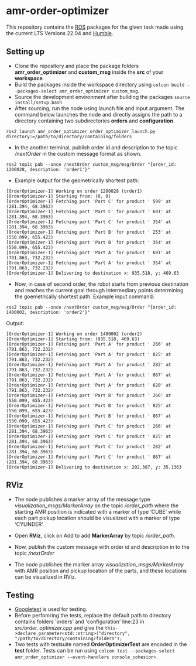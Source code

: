 # amr-order-optimizer
This repository contains the [ROS](https://www.ros.org/) packages for the given task made using the current LTS Versions 22.04 and [Humble](https://docs.ros.org/en/humble/index.html).

## Setting up
- Clone the repository and place the package folders **amr_order_optimizer** and **custom_msg** inside the **src** of your **workspace**.
- Build the packages inside the workspace directory using `colcon build --packages-select amr_order_optimizer custom_msg`.
- Source the development environment after building the packages `source install/setup.bash`
- After sourcing, run the node using launch file and input argument. The command below launches the node and directly assigns the path to a directory containing two subdirectories **orders** and **configuration**.
```
ros2 launch amr_order_optimizer order_optimizer_launch.py directory:=/path/to/directory/containing/folders
```
- In the another terminal, publish order id and description to the topic */nextOrder* in the custom message format as shown.
```
ros2 topic pub --once /nextOrder custom_msg/msg/Order "{order_id: 1200028, description: 'order1'}"
```
- Example output for the geometrically shortest path: 
```
[OrderOptimizer-1] Working on order 1200028 (order1)
[OrderOptimizer-1] Starting from: (0, 0)
[OrderOptimizer-1] Fetching part 'Part C' for product ' 599' at (281.394, 68.3963)
[OrderOptimizer-1] Fetching part 'Part C' for product ' 691' at (281.394, 68.3963)
[OrderOptimizer-1] Fetching part 'Part C' for product ' 354' at (281.394, 68.3963)
[OrderOptimizer-1] Fetching part 'Part B' for product ' 253' at (550.099, 655.423)
[OrderOptimizer-1] Fetching part 'Part B' for product ' 354' at (550.099, 655.423)
[OrderOptimizer-1] Fetching part 'Part A' for product ' 691' at (791.863, 732.232)
[OrderOptimizer-1] Fetching part 'Part A' for product ' 354' at (791.863, 732.232)
[OrderOptimizer-1] Delivering to destination x: 935.518, y: 469.63
```

- Now, in case of second order, the robot starts from previous destination and reaches the current goal through intermediary points determining the goemetrically shortest path. Example input command:
```
ros2 topic pub --once /nextOrder custom_msg/msg/Order "{order_id: 1400002, description: 'order2'}"
```
Output:
```
[OrderOptimizer-1] Working on order 1400002 (order2)
[OrderOptimizer-1] Starting from: (935.518, 469.63)
[OrderOptimizer-1] Fetching part 'Part A' for product ' 266' at (791.863, 732.232)
[OrderOptimizer-1] Fetching part 'Part A' for product ' 825' at (791.863, 732.232)
[OrderOptimizer-1] Fetching part 'Part A' for product ' 282' at (791.863, 732.232)
[OrderOptimizer-1] Fetching part 'Part A' for product ' 867' at (791.863, 732.232)
[OrderOptimizer-1] Fetching part 'Part A' for product ' 620' at (791.863, 732.232)
[OrderOptimizer-1] Fetching part 'Part B' for product ' 266' at (550.099, 655.423)
[OrderOptimizer-1] Fetching part 'Part B' for product ' 825' at (550.099, 655.423)
[OrderOptimizer-1] Fetching part 'Part B' for product ' 867' at (550.099, 655.423)
[OrderOptimizer-1] Fetching part 'Part C' for product ' 266' at (281.394, 68.3963)
[OrderOptimizer-1] Fetching part 'Part C' for product ' 825' at (281.394, 68.3963)
[OrderOptimizer-1] Fetching part 'Part C' for product ' 282' at (281.394, 68.3963)
[OrderOptimizer-1] Fetching part 'Part C' for product ' 867' at (281.394, 68.3963)
[OrderOptimizer-1] Delivering to destination x: 202.387, y: 35.1363
```

## RViz
- The node publishes a marker array of the message type *visualization_msgs/MarkerArray* on the topic */order_path* where the starting AMR position is indicated with a marker of type ‘CUBE’ while each part pickup location should be visualized with a marker of type ‘CYLINDER’.

- Open **RViz**, click on Add to add **MarkerArray** by topic */order_path*.
- Now, publish the custom message with order id and description in to the topic */nextOrder*
- The node publishes the marker array *visualization_msgs/MarkerArray* with AMR position and pickup location of the parts, and these locations can be visualized in RViz.

## Testing
- [Googletest](https://github.com/google/googletest) is used for testing.
- Before perfomring the tests, replace the default path to directory contains folders 'orders' and 'configuration' line:23 in *src/order_optimizer.cpp* and give the `this->declare_parameter<std::string>("directory", "/path/to/directory/containing/folders");` 
- Two tests with testsuite named **OrderOptimizerTest** are encoded in the **test** folder. Tests can be run using `colcon test --packages-select amr_order_optimizer --event-handlers console_cohesion+`.

